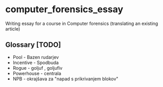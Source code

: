 # computer_forensics_essay
Writing essay for a course in Computer forensics (translating an existing article)

## Glossary [TODO] ##

* Pool - Bazen rudarjev
* Incentive - Spodbuda
* Rogue - goljuf , goljufiv
* Powerhouse - centrala
* NPB - okrajšava za "napad s prikrivanjem blokov"
